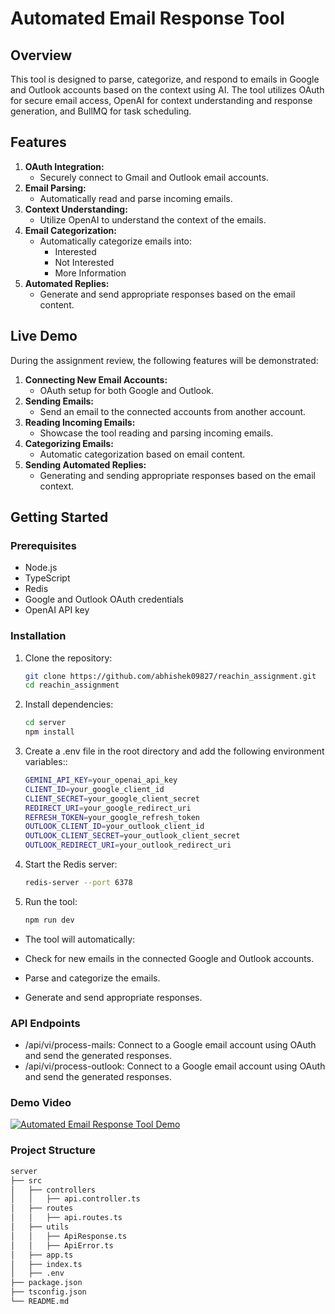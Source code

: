 # Automated Email Response Tool

## Overview
This tool is designed to parse, categorize, and respond to emails in Google and Outlook accounts based on the context using AI. The tool utilizes OAuth for secure email access, OpenAI for context understanding and response generation, and BullMQ for task scheduling.

## Features
1. **OAuth Integration:**
   - Securely connect to Gmail and Outlook email accounts.
2. **Email Parsing:**
   - Automatically read and parse incoming emails.
3. **Context Understanding:**
   - Utilize OpenAI to understand the context of the emails.
4. **Email Categorization:**
   - Automatically categorize emails into:
     - Interested
     - Not Interested
     - More Information
5. **Automated Replies:**
   - Generate and send appropriate responses based on the email content.

## Live Demo
During the assignment review, the following features will be demonstrated:
1. **Connecting New Email Accounts:**
   - OAuth setup for both Google and Outlook.
2. **Sending Emails:**
   - Send an email to the connected accounts from another account.
3. **Reading Incoming Emails:**
   - Showcase the tool reading and parsing incoming emails.
4. **Categorizing Emails:**
   - Automatic categorization based on email content.
5. **Sending Automated Replies:**
   - Generating and sending appropriate responses based on the email context.

## Getting Started

### Prerequisites
- Node.js
- TypeScript
- Redis
- Google and Outlook OAuth credentials
- OpenAI API key

### Installation
1. Clone the repository:
   ```bash
   git clone https://github.com/abhishek09827/reachin_assignment.git
   cd reachin_assignment

2. Install dependencies:
   ```bash
   cd server
   npm install
   
3. Create a .env file in the root directory and add the following environment variables::
   ```bash
   GEMINI_API_KEY=your_openai_api_key
   CLIENT_ID=your_google_client_id
   CLIENT_SECRET=your_google_client_secret
   REDIRECT_URI=your_google_redirect_uri
   REFRESH_TOKEN=your_google_refresh_token
   OUTLOOK_CLIENT_ID=your_outlook_client_id
   OUTLOOK_CLIENT_SECRET=your_outlook_client_secret
   OUTLOOK_REDIRECT_URI=your_outlook_redirect_uri
   
4. Start the Redis server:
   ```bash
   redis-server --port 6378
   
5. Run the tool:
   ```bash
   npm run dev

- The tool will automatically:

- Check for new emails in the connected Google and Outlook accounts.
- Parse and categorize the emails.
- Generate and send appropriate responses.

### API Endpoints
- /api/vi/process-mails: Connect to a Google email account using OAuth and send the generated responses.
- /api/vi/process-outlook: Connect to a Google email account using OAuth and send the generated responses.
### Demo Video
[![Automated Email Response Tool Demo]()]([http://www.youtube.com/watch?v=your_video_id](https://drive.google.com/file/d/1cKamtId-703NZpdu6yuHjwLh23Hmylyq/view?usp=sharing))
### Project Structure
   ```bash
server
├── src
│   ├── controllers
│   │   ├── api.controller.ts
│   ├── routes
│   │   ├── api.routes.ts
│   ├── utils
│   │   ├── ApiResponse.ts
│   │   ├── ApiError.ts
│   ├── app.ts
│   ├── index.ts
│   ├── .env
├── package.json
├── tsconfig.json
└── README.md


